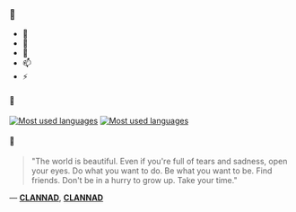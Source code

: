 ### 👋

- 🔭
- 🌱
- 💬
- 📫
- ⚡

#### 🧏

[![Most used languages](https://github-readme-stats-aynah.vercel.app/api/top-langs/?username=aynh&theme=solarized-dark&langs_count=6&layout=compact&hide_title=true)](https://github.com/anuraghazra/github-readme-stats#gh-dark-mode-only)
[![Most used languages](https://github-readme-stats-aynah.vercel.app/api/top-langs/?username=aynh&theme=solarized-light&langs_count=6&layout=compact&hide_title=true)](https://github.com/anuraghazra/github-readme-stats#gh-light-mode-only)

#### 💬

> "The world is beautiful. Even if you're full of tears and sadness, open your eyes. Do what you want to do. Be what you want to be. Find friends. Don't be in a hurry to grow up. Take your time."

&mdash; [**CLANNAD**](https://myanimelist.net/character.php?q=CLANNAD&cat=character), [**CLANNAD**](https://myanimelist.net/search/all?q=CLANNAD&cat=all)
